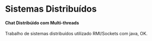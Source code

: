 # Sistemas Distribuídos 
#### Chat Distribúido com Multi-threads
Trabalho de sistemas distribuídos utilizado RMI/Sockets com java, OK.